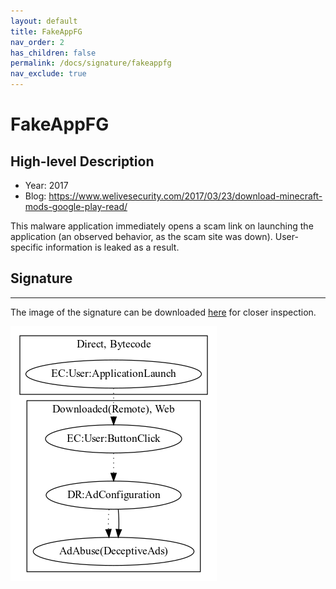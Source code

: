 ```yaml
---
layout: default
title: FakeAppFG
nav_order: 2
has_children: false
permalink: /docs/signature/fakeappfg
nav_exclude: true
---
```


# FakeAppFG

## High-level Description

* Year: 2017
* Blog: https://www.welivesecurity.com/2017/03/23/download-minecraft-mods-google-play-read/

This malware application immediately opens a scam link on launching the application (an observed behavior, as the scam site was down). User-specific information is leaked as a result.

## Signature
---

The image of the signature can be downloaded [here](../../img/signatures/FakeAppFG.png) for closer inspection.

![](../../img/signatures/FakeAppFG.png)

